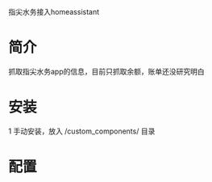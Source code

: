指尖水务接入homeassistant

# 简介
抓取指尖水务app的信息，目前只抓取余额，账单还没研究明白


# 安装
1 手动安装，放入 <config directory>/custom_components/ 目录
  

# 配置
